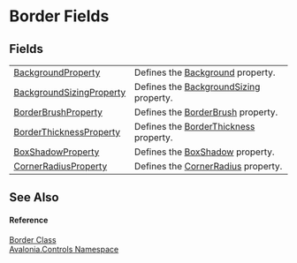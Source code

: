 # Border Fields




## Fields
<table>
<tr>
<td><a href="F_Avalonia_Controls_Border_BackgroundProperty">BackgroundProperty</a></td>
<td>Defines the <a href="P_Avalonia_Controls_Border_Background">Background</a> property.</td>
</tr>
<tr>
<td><a href="F_Avalonia_Controls_Border_BackgroundSizingProperty">BackgroundSizingProperty</a></td>
<td>Defines the <a href="P_Avalonia_Controls_Border_BackgroundSizing">BackgroundSizing</a> property.</td>
</tr>
<tr>
<td><a href="F_Avalonia_Controls_Border_BorderBrushProperty">BorderBrushProperty</a></td>
<td>Defines the <a href="P_Avalonia_Controls_Border_BorderBrush">BorderBrush</a> property.</td>
</tr>
<tr>
<td><a href="F_Avalonia_Controls_Border_BorderThicknessProperty">BorderThicknessProperty</a></td>
<td>Defines the <a href="P_Avalonia_Controls_Border_BorderThickness">BorderThickness</a> property.</td>
</tr>
<tr>
<td><a href="F_Avalonia_Controls_Border_BoxShadowProperty">BoxShadowProperty</a></td>
<td>Defines the <a href="P_Avalonia_Controls_Border_BoxShadow">BoxShadow</a> property.</td>
</tr>
<tr>
<td><a href="F_Avalonia_Controls_Border_CornerRadiusProperty">CornerRadiusProperty</a></td>
<td>Defines the <a href="P_Avalonia_Controls_Border_CornerRadius">CornerRadius</a> property.</td>
</tr>
</table>

## See Also


#### Reference
<a href="T_Avalonia_Controls_Border">Border Class</a>  
<a href="N_Avalonia_Controls">Avalonia.Controls Namespace</a>  

